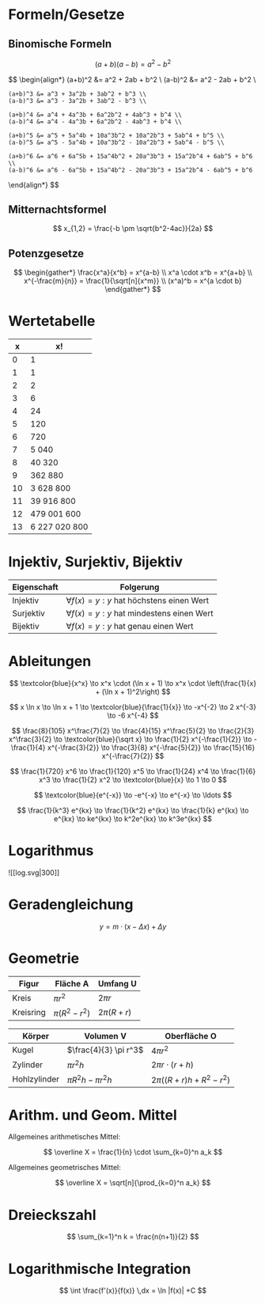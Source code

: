 # Formeln/Gesetze
## Binomische Formeln

$$
(a+b)(a-b) = a^2 - b^2
$$

$$
\begin{align*}
	(a+b)^2 &= a^2 + 2ab + b^2 \\
	(a-b)^2 &= a^2 - 2ab + b^2 \\
	
	(a+b)^3 &= a^3 + 3a^2b + 3ab^2 + b^3 \\
	(a-b)^3 &= a^3 - 3a^2b + 3ab^2 - b^3 \\
	
	(a+b)^4 &= a^4 + 4a^3b + 6a^2b^2 + 4ab^3 + b^4 \\
	(a-b)^4 &= a^4 - 4a^3b + 6a^2b^2 - 4ab^3 + b^4 \\
	
	(a+b)^5 &= a^5 + 5a^4b + 10a^3b^2 + 10a^2b^3 + 5ab^4 + b^5 \\
	(a-b)^5 &= a^5 - 5a^4b + 10a^3b^2 - 10a^2b^3 + 5ab^4 - b^5 \\
	
	(a+b)^6 &= a^6 + 6a^5b + 15a^4b^2 + 20a^3b^3 + 15a^2b^4 + 6ab^5 + b^6 \\
	(a-b)^6 &= a^6 - 6a^5b + 15a^4b^2 - 20a^3b^3 + 15a^2b^4 - 6ab^5 + b^6
\end{align*}
$$

## Mitternachtsformel

$$
x_{1,2} = \frac{-b \pm \sqrt{b^2-4ac}}{2a}
$$

## Potenzgesetze

$$
\begin{gather*}
	\frac{x^a}{x^b} = x^{a-b} \\
	x^a \cdot x^b = x^{a+b} \\
	x^{-\frac{m}{n}} = \frac{1}{\sqrt[n]{x^m}} \\
	(x^a)^b = x^{a \cdot b}
\end{gather*}
$$

# Wertetabelle

| x | x! |
| ---- | ---- |
| 0 | 1 |
| 1 | 1 |
| 2 | 2 |
| 3 | 6 |
| 4 | 24 |
| 5 | 120 |
| 6 | 720 |
| 7 | 5 040 |
| 8 | 40 320 |
| 9 | 362 880 |
| 10 | 3 628 800 |
| 11 | 39 916 800 |
| 12 | 479 001 600 |
| 13 | 6 227 020 800 |

# Injektiv, Surjektiv, Bijektiv

|Eigenschaft|Folgerung|
|-|-|
|Injektiv|$\forall f(x)=y:y$ hat höchstens einen Wert|
|Surjektiv|$\forall f(x)=y:y$ hat mindestens einen Wert|
|Bijektiv |$\forall f(x)=y:y$ hat genau einen Wert|

# Ableitungen

$$
\textcolor{blue}{x^x}
\to x^x \cdot (\ln x + 1)
\to x^x \cdot \left(\frac{1}{x} + (\ln x + 1)^2\right)
$$

$$
x \ln x
\to \ln x + 1 
\to \textcolor{blue}{\frac{1}{x}}
\to -x^{-2}
\to 2 x^{-3}
\to -6 x^{-4}
$$

$$
\frac{8}{105} x^\frac{7}{2}
\to \frac{4}{15} x^\frac{5}{2}
\to \frac{2}{3} x^\frac{3}{2}
\to \textcolor{blue}{\sqrt x}
\to \frac{1}{2} x^{-\frac{1}{2}}
\to -\frac{1}{4} x^{-\frac{3}{2}}
\to \frac{3}{8} x^{-\frac{5}{2}}
\to \frac{15}{16} x^{-\frac{7}{2}}
$$

$$
\frac{1}{720} x^6
\to \frac{1}{120} x^5
\to \frac{1}{24} x^4
\to \frac{1}{6} x^3
\to \frac{1}{2} x^2
\to \textcolor{blue}{x}
\to 1
\to 0
$$

$$
\textcolor{blue}{e^{-x}} \to -e^{-x} \to e^{-x} \to \ldots
$$

$$
\frac{1}{k^3} e^{kx}
\to \frac{1}{k^2} e^{kx} 
\to \frac{1}{k} e^{kx} 
\to e^{kx}
\to ke^{kx}
\to k^2e^{kx}
\to k^3e^{kx}
$$

# Logarithmus

![[log.svg|300]]

# Geradengleichung

$$
y = m \cdot (x-\Delta x) + \Delta y
$$

# Geometrie

| Figur | Fläche A | Umfang U |
| ---- | ---- | ---- |
| Kreis | $\pi r^2$ | $2 \pi r$ |
| Kreisring | $\pi (R^2-r^2)$ | $2 \pi (R+r)$ |

| Körper | Volumen V | Oberfläche O |
| ---- | ---- | ---- |
| Kugel | $\frac{4}{3} \pi r^3$ | $4 \pi r^2$ |
| Zylinder | $\pi r^2 h$ | $2 \pi r \cdot (r+h)$ |
| Hohlzylinder | $\pi R^2 h - \pi r^2 h$ | $2 \pi ((R+r)h+R^2-r^2)$ |

# Arithm. und Geom. Mittel

Allgemeines arithmetisches Mittel:

$$
\overline X = \frac{1}{n} \cdot \sum_{k=0}^n a_k
$$

Allgemeines geometrisches Mittel:

$$
\overline X = \sqrt[n]{\prod_{k=0}^n a_k}
$$

# Dreieckszahl

$$
\sum_{k=1}^n k = \frac{n(n+1)}{2}
$$

# Logarithmische Integration

$$
\int \frac{f'(x)}{f(x)} \,dx = \ln |f(x)| +C
$$

